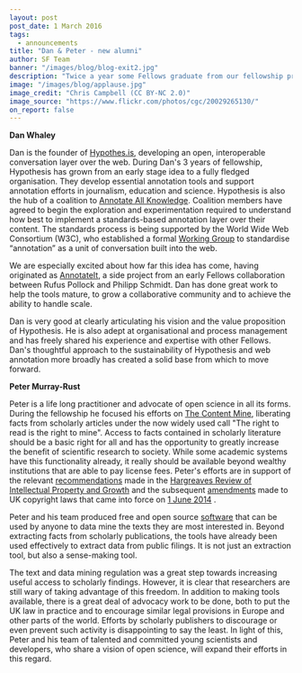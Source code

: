 ```yaml
---
layout: post
post_date: 1 March 2016
tags:
  - announcements
title: "Dan & Peter - new alumni"
author: SF Team
banner: "/images/blog/blog-exit2.jpg"
description: "Twice a year some Fellows graduate from our fellowship programme. On 1 March, Dan Whaley and Peter Murray-Rust become alumni."
image: "/images/blog/applause.jpg"
image_credit: "Chris Campbell (CC BY-NC 2.0)"
image_source: "https://www.flickr.com/photos/cgc/20029265130/"
on_report: false
---
```

__Dan Whaley__

Dan is the founder of [Hypothes.is](http://hypothes.is), developing an open, interoperable conversation layer over the web. During Dan's 3 years of fellowship, Hypothesis has grown from an early stage idea to a fully fledged organisation. They develop essential annotation tools and support annotation efforts in journalism, education and science. Hypothesis is also the hub of a coalition to [Annotate All Knowledge](https://hypothes.is/annotating-all-knowledge/). Coalition members have agreed to begin the exploration and experimentation required to understand how best to implement a standards-based annotation layer over their content. The standards process is being supported by the World Wide Web Consortium (W3C), who established a formal [Working Group](http://www.w3.org/annotation/) to standardise “annotation” as a unit of conversation built into the web.

We are especially excited about how far this idea has come, having originated as [AnnotateIt](http://annotateit.org/), a side project from an early Fellows collaboration between Rufus Pollock and Philipp Schmidt. Dan has done great work to help the tools mature, to grow a collaborative community and to achieve the ability to handle scale.

Dan is very good at clearly articulating his vision and the value proposition of Hypothesis. He is also adept at organisational and process management and has freely shared his experience and expertise with other Fellows. Dan's thoughtful approach to the sustainability of Hypothesis and web annotation more broadly has created a solid base from which to move forward.

__Peter Murray-Rust__

Peter is a life long practitioner and advocate of open science in all its forms. During the fellowship he focused his efforts on [The Content Mine](http://contentmine.org/), liberating facts from scholarly articles under the now widely used call "The right to read is the right to mine". Access to facts contained in scholarly literature should be a basic right for all and has the opportunity to greatly increase the benefit of scientific research to society. While some academic systems have this functionality already, it really should be available beyond wealthy institutions that are able to pay license fees. Peter's efforts are in support of the relevant [recommendations](https://www.gov.uk/government/uploads/system/uploads/attachment_data/file/32563/ipreview-finalreport.pdf) made in the [Hargreaves Review of Intellectual Property and Growth](https://en.wikipedia.org/wiki/Hargreaves_Review_of_Intellectual_Property_and_Growth) and the subsequent [amendments](http://www.out-law.com/en/articles/2014/june/researchers-given-data-mining-right-under-new-uk-copyright-laws/) made to UK copyright laws that came into force on [1 June 2014](http://www.legislation.gov.uk/uksi/2014/1372/contents/made) .

Peter and his team produced free and open source [software](https://github.com/ContentMine) that can be used by anyone to data mine the texts they are most interested in. Beyond extracting facts from scholarly publications, the tools have already been used effectively to extract data from public filings. It is not just an extraction tool, but also a sense-making tool.

The text and data mining regulation was a great step towards increasing useful access to scholarly findings. However, it is clear that researchers are still wary of taking advantage of this freedom. In addition to making tools available, there is a great deal of advocacy work to be done, both to put the UK law in practice and to encourage similar legal provisions in Europe and other parts of the world. Efforts by scholarly publishers to discourage or even prevent such activity is disappointing to say the least. In light of this, Peter and his team of talented and committed young scientists and developers, who share a vision of open science, will expand their efforts in this regard.
